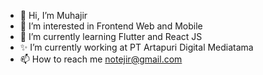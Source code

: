 - 👋 Hi, I’m Muhajir
- 👀 I’m interested in Frontend Web and Mobile
- 🌱 I’m currently learning Flutter and React JS
- ✨ I’m currently working at PT Artapuri Digital Mediatama
- 📫 How to reach me notejir@gmail.com

<!---
hajirr/hajirr is a ✨ special ✨ repository because its `README.md` (this file) appears on your GitHub profile.
You can click the Preview link to take a look at your changes.
--->
